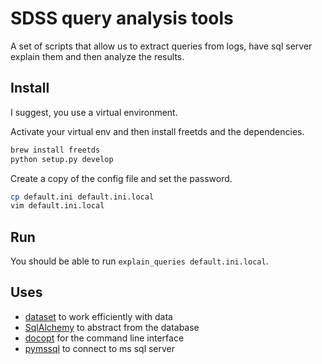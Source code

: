 # SDSS query analysis tools

A set of scripts that allow us to extract queries from logs, have sql server explain them and then analyze the results.

## Install

I suggest, you use a virtual environment.

Activate your virtual env and then install freetds and the dependencies.

```bash
brew install freetds
python setup.py develop
```

Create a copy of the config file and set the password.

```bash
cp default.ini default.ini.local
vim default.ini.local
```

## Run

You should be able to run `explain_queries default.ini.local`.

## Uses

* [dataset](http://dataset.readthedocs.org/en/latest/) to work efficiently with data
* [SqlAlchemy](http://www.sqlalchemy.org/) to abstract from the database
* [docopt](http://docopt.org/) for the command line interface
* [pymssql](https://github.com/pymssql/pymssql) to connect to ms sql server
